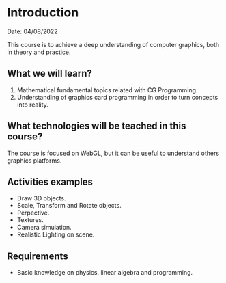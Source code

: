 # Introduction
Date: 04/08/2022

This course is to achieve a deep understanding of computer graphics, both in theory and practice.

## What we will learn?
1. Mathematical fundamental topics related with CG Programming.
2. Understanding of graphics card programming in order to turn concepts into reality.

## What technologies will be teached in this course?
The course is focused on WebGL, but it can be useful to understand others graphics platforms.

## Activities examples
- Draw 3D objects.
- Scale, Transform and Rotate objects.
- Perpective.
- Textures.
- Camera simulation.
- Realistic Lighting on scene.

## Requirements
- Basic knowledge on physics, linear algebra and programming.
